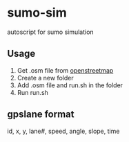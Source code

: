 # sumo-sim

autoscript for sumo simulation

## Usage

1. Get .osm file from [openstreetmap](https://www.openstreetmap.org/)
2. Create a new folder
3. Add .osm file and run.sh in the folder
4. Run run.sh


## gpslane format
id, x, y, lane#, speed, angle, slope, time